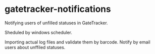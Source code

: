 # gatetracker-notifications
Notifying users of unfilled statuses in GateTracker.

Sheduled by windows scheduler.

Importing actual log files and validate them by barcode. Notify by email users about unffiled statuses.
